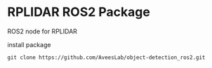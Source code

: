 # RPLIDAR ROS2 Package

ROS2 node for RPLIDAR

install package

```
git clone https://github.com/AveesLab/object-detection_ros2.git
```


